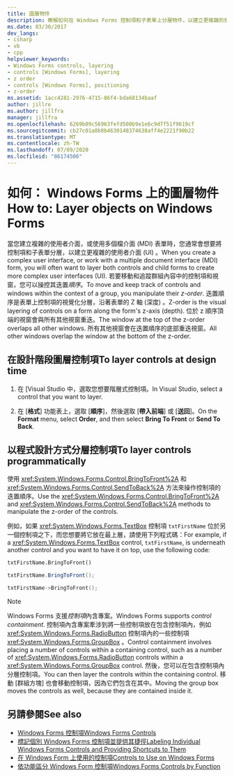 ```yaml
---
title: 圖層物件
description: 瞭解如何在 Windows Forms 控制項和子表單上分層物件，以建立更複雜的使用者介面。
ms.date: 03/30/2017
dev_langs:
- csharp
- vb
- cpp
helpviewer_keywords:
- Windows Forms controls, layering
- controls [Windows Forms], layering
- z order
- controls [Windows Forms], positioning
- z-order
ms.assetid: 1acc4281-2976-4715-86f4-bda68134baaf
author: jillre
ms.author: jillfra
manager: jillfra
ms.openlocfilehash: 6269b09c56963fefd500b9e1e6c9d7f51f9619cf
ms.sourcegitcommit: cb27c01a8b0b4630148374638aff4e2221f90b22
ms.translationtype: MT
ms.contentlocale: zh-TW
ms.lasthandoff: 07/09/2020
ms.locfileid: "86174506"
---
```

# <a name="how-to-layer-objects-on-windows-forms"></a><span data-ttu-id="37372-103">如何： Windows Forms 上的圖層物件</span><span class="sxs-lookup"><span data-stu-id="37372-103">How to: Layer objects on Windows Forms</span></span>

<span data-ttu-id="37372-104">當您建立複雜的使用者介面，或使用多個檔介面 (MDI) 表單時，您通常會想要將控制項和子表單分層，以建立更複雜的使用者介面 (UI) 。</span><span class="sxs-lookup"><span data-stu-id="37372-104">When you create a complex user interface, or work with a multiple document interface (MDI) form, you will often want to layer both controls and child forms to create more complex user interfaces (UI).</span></span> <span data-ttu-id="37372-105">若要移動和追蹤群組內容中的控制項和視窗，您可以操控其迭置*順序*。</span><span class="sxs-lookup"><span data-stu-id="37372-105">To move and keep track of controls and windows within the context of a group, you manipulate their *z-order*.</span></span> <span data-ttu-id="37372-106">迭置順序是表單上控制項的視覺化分層，沿著表單的 Z 軸 (深度) 。</span><span class="sxs-lookup"><span data-stu-id="37372-106">Z-order is the visual layering of controls on a form along the form's z-axis (depth).</span></span> <span data-ttu-id="37372-107">位於 z 順序頂端的視窗會與所有其他視窗重迭。</span><span class="sxs-lookup"><span data-stu-id="37372-107">The window at the top of the z-order overlaps all other windows.</span></span> <span data-ttu-id="37372-108">所有其他視窗會在迭置順序的底部重迭視窗。</span><span class="sxs-lookup"><span data-stu-id="37372-108">All other windows overlap the window at the bottom of the z-order.</span></span>

## <a name="to-layer-controls-at-design-time"></a><span data-ttu-id="37372-109">在設計階段圖層控制項</span><span class="sxs-lookup"><span data-stu-id="37372-109">To layer controls at design time</span></span>

1. <span data-ttu-id="37372-110">在 [Visual Studio 中，選取您想要階層式控制項。</span><span class="sxs-lookup"><span data-stu-id="37372-110">In Visual Studio, select a control that you want to layer.</span></span>

2. <span data-ttu-id="37372-111">在 [**格式**] 功能表上，選取 [**順序**]，然後選取 [**帶入前端**] 或 [**送回**]。</span><span class="sxs-lookup"><span data-stu-id="37372-111">On the **Format** menu, select **Order**, and then select **Bring To Front** or **Send To Back**.</span></span>

## <a name="to-layer-controls-programmatically"></a><span data-ttu-id="37372-112">以程式設計方式分層控制項</span><span class="sxs-lookup"><span data-stu-id="37372-112">To layer controls programmatically</span></span>

<span data-ttu-id="37372-113">使用 <xref:System.Windows.Forms.Control.BringToFront%2A> 和 <xref:System.Windows.Forms.Control.SendToBack%2A> 方法來操作控制項的迭置順序。</span><span class="sxs-lookup"><span data-stu-id="37372-113">Use the <xref:System.Windows.Forms.Control.BringToFront%2A> and <xref:System.Windows.Forms.Control.SendToBack%2A> methods to manipulate the z-order of the controls.</span></span>

<span data-ttu-id="37372-114">例如，如果 <xref:System.Windows.Forms.TextBox> 控制項 `txtFirstName` 位於另一個控制項之下，而您想要將它放在最上層，請使用下列程式碼：</span><span class="sxs-lookup"><span data-stu-id="37372-114">For example, if a <xref:System.Windows.Forms.TextBox> control, `txtFirstName`, is underneath another control and you want to have it on top, use the following code:</span></span>

```vb
txtFirstName.BringToFront()
```

```csharp
txtFirstName.BringToFront();
```

```cpp
txtFirstName->BringToFront();
```

> [!NOTE]
> <span data-ttu-id="37372-115">Windows Forms 支援*控制項*內含專案。</span><span class="sxs-lookup"><span data-stu-id="37372-115">Windows Forms supports *control containment*.</span></span> <span data-ttu-id="37372-116">控制項內含專案牽涉到將一些控制項放在包含控制項內，例如 <xref:System.Windows.Forms.RadioButton> 控制項內的一些控制項 <xref:System.Windows.Forms.GroupBox> 。</span><span class="sxs-lookup"><span data-stu-id="37372-116">Control containment involves placing a number of controls within a containing control, such as a number of <xref:System.Windows.Forms.RadioButton> controls within a <xref:System.Windows.Forms.GroupBox> control.</span></span> <span data-ttu-id="37372-117">然後，您可以在包含控制項內分層控制項。</span><span class="sxs-lookup"><span data-stu-id="37372-117">You can then layer the controls within the containing control.</span></span> <span data-ttu-id="37372-118">移動 [群組方塊] 也會移動控制項，因為它們包含在其中。</span><span class="sxs-lookup"><span data-stu-id="37372-118">Moving the group box moves the controls as well, because they are contained inside it.</span></span>

## <a name="see-also"></a><span data-ttu-id="37372-119">另請參閱</span><span class="sxs-lookup"><span data-stu-id="37372-119">See also</span></span>

- [<span data-ttu-id="37372-120">Windows Forms 控制項</span><span class="sxs-lookup"><span data-stu-id="37372-120">Windows Forms Controls</span></span>](index.md)
- [<span data-ttu-id="37372-121">標記個別 Windows Forms 控制項並提供其捷徑</span><span class="sxs-lookup"><span data-stu-id="37372-121">Labeling Individual Windows Forms Controls and Providing Shortcuts to Them</span></span>](labeling-individual-windows-forms-controls-and-providing-shortcuts-to-them.md)
- [<span data-ttu-id="37372-122">在 Windows Form 上使用的控制項</span><span class="sxs-lookup"><span data-stu-id="37372-122">Controls to Use on Windows Forms</span></span>](controls-to-use-on-windows-forms.md)
- [<span data-ttu-id="37372-123">依功能區分 Windows Form 控制項</span><span class="sxs-lookup"><span data-stu-id="37372-123">Windows Forms Controls by Function</span></span>](windows-forms-controls-by-function.md)

